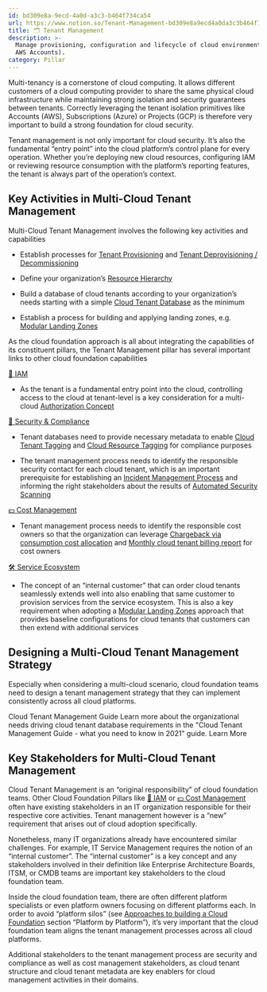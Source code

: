```yaml
---
id: bd309e8a-9ecd-4a0d-a3c3-b464f734ca54
url: https://www.notion.so/Tenant-Management-bd309e8a9ecd4a0da3c3b464f734ca54
title: 🗂 Tenant Management
description: >-
  Manage provisioning, configuration and lifecycle of cloud environments (e.g.
  AWS Accounts).
category: Pillar
---
```


Multi-tenancy is a cornerstone of cloud computing. It allows different customers of a cloud computing provider to share the same physical cloud infrastructure while maintaining strong isolation and security guarantees between tenants. Correctly leveraging the tenant isolation primitives like Accounts (AWS), Subscriptions (Azure) or Projects (GCP) is therefore very important to build a strong foundation for cloud security. 

Tenant management is not only important for cloud security. It’s also the fundamental “entry point” into the cloud platform’s control plane for every operation. Whether you’re deploying new cloud resources, configuring IAM or reviewing resource consumption with the platform’s reporting features, the tenant is always part of the operation’s context. 

## Key Activities in Multi-Cloud Tenant Management

Multi-Cloud Tenant Management involves the following key activities and capabilities 

- Establish processes for [Tenant Provisioning](./tenant-provisioning.md) and [Tenant Deprovisioning / Decommissioning](./tenant-deprovisioning-decommissioning.md) 

- Define your organization’s [Resource Hierarchy](./resource-hierarchy.md)

- Build a database of cloud tenants according to your organization’s needs starting with a simple [Cloud Tenant Database](./cloud-tenant-database.md) as the minimum

- Establish a process for building and applying landing zones, e.g. [Modular Landing Zones](./modular-landing-zones.md) 

As the cloud foundation approach is all about integrating the capabilities of its constituent pillars, the Tenant Management pillar has several important links to other cloud foundation capabilities

[🔐 IAM](../iam/readme.md) 

- As the tenant is a fundamental entry point into the cloud, controlling access to the cloud at tenant-level is a key consideration for a multi-cloud [Authorization Concept](../iam/authorization-concept.md) 

[🔖 Security & Compliance](../security-and-compliance/readme.md) 

- Tenant databases need to provide necessary metadata to enable [Cloud Tenant Tagging](../security-and-compliance/cloud-tenant-tagging.md) and [Cloud Resource Tagging](../security-and-compliance/cloud-resource-tagging.md) for compliance purposes

- The tenant management process needs to identify the responsible security contact for each cloud tenant, which is an important prerequisite for establishing an [Incident Management Process](../security-and-compliance/incident-management-process.md) and informing the right stakeholders about the results of [Automated Security Scanning](../security-and-compliance/automated-security-scanning.md) 

[💵 Cost Management](../cost-management/readme.md) 

- Tenant management process needs to identify the responsible cost owners so that the organization can leverage [Chargeback via consumption cost allocation](../cost-management/chargeback-via-consumption-cost-allocation.md) and [Monthly cloud tenant billing report](../cost-management/monthly-cloud-tenant-billing-report.md) for cost owners

[🛠 Service Ecosystem](../service-ecosystem/readme.md) 

- The concept of an “internal customer” that can order cloud tenants seamlessly extends well into also enabling that same customer to provision services from the service ecosystem. This is also a key requirement when adopting a [Modular Landing Zones](./modular-landing-zones.md) approach that provides baseline configurations for cloud tenants that customers can then extend with additional services

## Designing a Multi-Cloud Tenant Management Strategy

Especially when considering a multi-cloud scenario, cloud foundation teams need to design a tenant management strategy that they can implement consistently across all cloud platforms. 

<!--notion-markdown-cms:raw-->
<CallToAction>
	<CtaHeader>Cloud Tenant Management Guide</CtaHeader>
	<CtaText>Learn more about the organizational needs driving cloud tenant database requirements in the "Cloud Tenant Management Guide - what you need to know in 2021" guide.</CtaText>
	<CtaButton class="btn-primary" url="https://www.meshcloud.io/2021/01/27/cloud-tenant-management-what-you-need-to-know-in-2021/">Learn More</CtaButton>
</CallToAction>

## Key Stakeholders for Multi-Cloud Tenant Management

Cloud Tenant Management is an “original responsibility” of cloud foundation teams. Other Cloud Foundation Pillars like [🔐 IAM](../iam/readme.md) or [💵 Cost Management](../cost-management/readme.md) often have existing stakeholders in an IT organization responsible for their respective core activities. Tenant management however is a “new” requirement that arises out of cloud adoption specifically.

Nonetheless, many IT organizations already have encountered similar challenges. For example, IT Service Management requires the notion of an “internal customer”. The “internal customer” is a key concept and any stakeholders involved in their definition like Enterprise Architecture Boards, ITSM, or CMDB teams are important key stakeholders to the cloud foundation team.

Inside the cloud foundation team, there are often different platform specialists or even platform owners focusing on different platforms each. In order to avoid “platform silos” (see  [Approaches to building a Cloud Foundation](../../understanding-cloud-foundation/approaches-to-building-a-cloud-foundation.md) section “Platform by Platform”), it’s very important that the cloud foundation team aligns the tenant management processes across all cloud platforms.

Additional stakeholders to the tenant management process are security and compliance as well as cost management stakeholders, as cloud tenant structure and cloud tenant metadata are key enablers for cloud management activities in their domains.